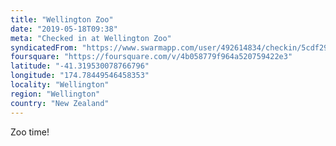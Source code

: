 ```yaml
---
title: "Wellington Zoo"
date: "2019-05-18T09:38"
meta: "Checked in at Wellington Zoo"
syndicatedFrom: "https://www.swarmapp.com/user/492614834/checkin/5cdf29d112c8f0002c803d4e"
foursquare: "https://foursquare.com/v/4b058779f964a520759422e3"
latitude: "-41.319530078766796"
longitude: "174.78449546458353"
locality: "Wellington"
region: "Wellington"
country: "New Zealand"
---
```

Zoo time!

